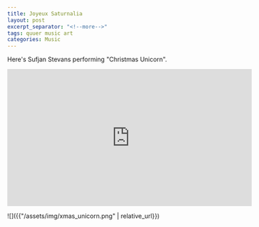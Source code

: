 ```yaml
---
title: Joyeux Saturnalia
layout: post
excerpt_separator: "<!--more-->"
tags: quuer music art
categories: Music
---
```


Here's Sufjan Stevans performing "Christmas Unicorn".  <!--more-->

<iframe width="560" height="315" src="https://www.youtube.com/embed/CVFzAXl4usA" title="YouTube video player" frameborder="0" allow="accelerometer; autoplay; clipboard-write; encrypted-media; gyroscope; picture-in-picture; web-share" allowfullscreen></iframe>

![]({{"/assets/img/xmas_unicorn.png" | relative_url}})